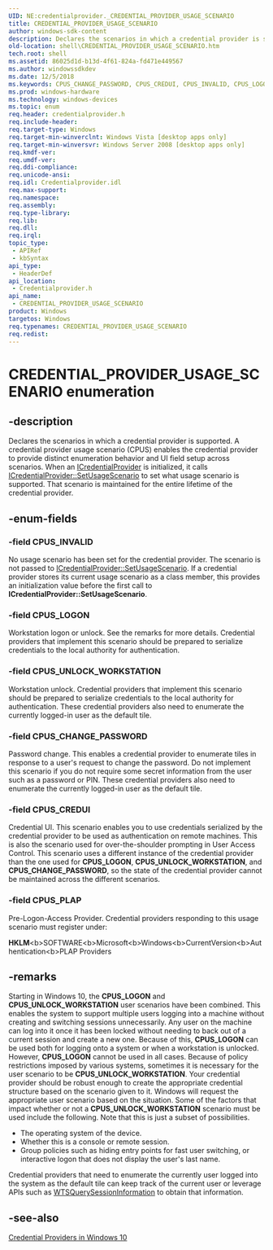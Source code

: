 ```yaml
---
UID: NE:credentialprovider._CREDENTIAL_PROVIDER_USAGE_SCENARIO
title: CREDENTIAL_PROVIDER_USAGE_SCENARIO
author: windows-sdk-content
description: Declares the scenarios in which a credential provider is supported. A credential provider usage scenario (CPUS) enables the credential provider to provide distinct enumeration behavior and UI field setup across scenarios.
old-location: shell\CREDENTIAL_PROVIDER_USAGE_SCENARIO.htm
tech.root: shell
ms.assetid: 86025d1d-b13d-4f61-824a-fd471e449567
ms.author: windowssdkdev
ms.date: 12/5/2018
ms.keywords: CPUS_CHANGE_PASSWORD, CPUS_CREDUI, CPUS_INVALID, CPUS_LOGON, CPUS_PLAP, CPUS_UNLOCK_WORKSTATION, CREDENTIAL_PROVIDER_USAGE_SCENARIO, CREDENTIAL_PROVIDER_USAGE_SCENARIO enumeration [Windows Shell], credentialprovider/CPUS_CHANGE_PASSWORD, credentialprovider/CPUS_CREDUI, credentialprovider/CPUS_INVALID, credentialprovider/CPUS_LOGON, credentialprovider/CPUS_PLAP, credentialprovider/CPUS_UNLOCK_WORKSTATION, credentialprovider/CREDENTIAL_PROVIDER_USAGE_SCENARIO, shell.CREDENTIAL_PROVIDER_USAGE_SCENARIO, shell_CREDENTIAL_PROVIDER_USAGE_SCENARIO
ms.prod: windows-hardware
ms.technology: windows-devices
ms.topic: enum
req.header: credentialprovider.h
req.include-header: 
req.target-type: Windows
req.target-min-winverclnt: Windows Vista [desktop apps only]
req.target-min-winversvr: Windows Server 2008 [desktop apps only]
req.kmdf-ver: 
req.umdf-ver: 
req.ddi-compliance: 
req.unicode-ansi: 
req.idl: Credentialprovider.idl
req.max-support: 
req.namespace: 
req.assembly: 
req.type-library: 
req.lib: 
req.dll: 
req.irql: 
topic_type:
 - APIRef
 - kbSyntax
api_type:
 - HeaderDef
api_location:
 - Credentialprovider.h
api_name:
 - CREDENTIAL_PROVIDER_USAGE_SCENARIO
product: Windows
targetos: Windows
req.typenames: CREDENTIAL_PROVIDER_USAGE_SCENARIO
req.redist: 
---
```


# CREDENTIAL_PROVIDER_USAGE_SCENARIO enumeration


## -description


Declares the scenarios in which a credential provider is supported. A credential provider usage scenario (CPUS) enables the credential provider to provide distinct enumeration behavior and UI field setup across scenarios. When an <a href="https://msdn.microsoft.com/7ce6cd61-16d1-414e-b9b3-4929a65c0cc6">ICredentialProvider</a> is initialized, it calls <a href="https://msdn.microsoft.com/62577b41-e115-45df-9f9b-c5c282365a3e">ICredentialProvider::SetUsageScenario</a> to set what usage scenario is supported. That scenario is maintained for the entire lifetime of the credential provider.


## -enum-fields




### -field CPUS_INVALID

No usage scenario has been set for the credential provider. The scenario is not passed to <a href="https://msdn.microsoft.com/62577b41-e115-45df-9f9b-c5c282365a3e">ICredentialProvider::SetUsageScenario</a>. If a credential provider stores its current usage scenario as a class member, this provides an initialization value before the first call to <b>ICredentialProvider::SetUsageScenario</b>.


### -field CPUS_LOGON

Workstation logon or unlock. See the remarks for more details. Credential providers that implement this scenario should be prepared to serialize credentials to the local authority for authentication.


### -field CPUS_UNLOCK_WORKSTATION

Workstation unlock. Credential providers that implement this scenario should be prepared to serialize credentials to the local authority for authentication. These credential providers also need to enumerate the currently logged-in user as the default tile.


### -field CPUS_CHANGE_PASSWORD

Password change. This enables a credential provider to enumerate tiles in response to a user's request to change the password. Do not implement this scenario if you do not require some secret information from the user such as a password or PIN. These credential providers also need to enumerate the currently logged-in user as the default tile.


### -field CPUS_CREDUI

Credential UI. This scenario enables you to use credentials serialized by the credential provider to be used as authentication on remote machines. This is also the scenario used for over-the-shoulder prompting in User Access Control. This scenario uses a different instance of the credential provider than the one used for <b>CPUS_LOGON</b>, <b>CPUS_UNLOCK_WORKSTATION</b>, and <b>CPUS_CHANGE_PASSWORD</b>, so the state of the credential provider cannot be maintained across the different scenarios.


### -field CPUS_PLAP

Pre-Logon-Access Provider. Credential providers responding to this usage scenario must register under:  

                

<b>HKLM</b>\<b>SOFTWARE</b>\<b>Microsoft</b>\<b>Windows</b>\<b>CurrentVersion</b>\<b>Authentication</b>\<b>PLAP Providers</b>


## -remarks



Starting in Windows 10, the <b>CPUS_LOGON</b> and <b>CPUS_UNLOCK_WORKSTATION</b> user scenarios have been combined. This enables the system to support multiple users logging into a machine without creating and switching sessions unnecessarily. Any user on the machine can log into it once it has been locked without needing to back out of a current session and create a new one. Because of this, <b>CPUS_LOGON</b> can be used both for logging onto a system or when a workstation is unlocked. However, <b>CPUS_LOGON</b> cannot be used in all cases. Because of policy restrictions imposed by various systems, sometimes it is necessary for the user scenario to be <b>CPUS_UNLOCK_WORKSTATION</b>. Your credential provider should be robust enough to create the appropriate credential structure based on the scenario given to it. Windows will request the appropriate user scenario based on the situation. Some of the factors that impact whether or not a <b>CPUS_UNLOCK_WORKSTATION</b> scenario must be used include the following. Note that this is just a subset of possibilities.

<ul>
<li>The operating system of the device.</li>
<li>Whether this is a console or remote session.</li>
<li>Group policies such as hiding entry points for fast user switching, or interactive logon that does not display the user's last name.</li>
</ul>
Credential providers that need to enumerate the currently user logged into the system as the default tile can keep track of the current user or leverage APIs such as <a href="https://msdn.microsoft.com/d52345a4-0408-4ea9-ba71-349910143752">WTSQuerySessionInformation</a> to obtain that information.




## -see-also




<a href="https://msdn.microsoft.com/BCF69196-D4E4-41D0-B372-5000FD50164B">Credential Providers in Windows 10</a>
 

 


